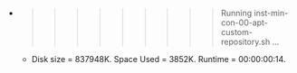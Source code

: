 * >>>>>>>>> Running inst-min-con-00-apt-custom-repository.sh ...
  * Disk size = 837948K. Space Used = 3852K. Runtime = 00:00:00:14.
